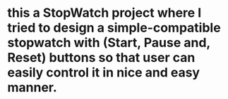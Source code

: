 # this a StopWatch project where I tried to design a simple-compatible stopwatch with (Start, Pause and, Reset) buttons so that user can easily control it in nice and easy manner.
